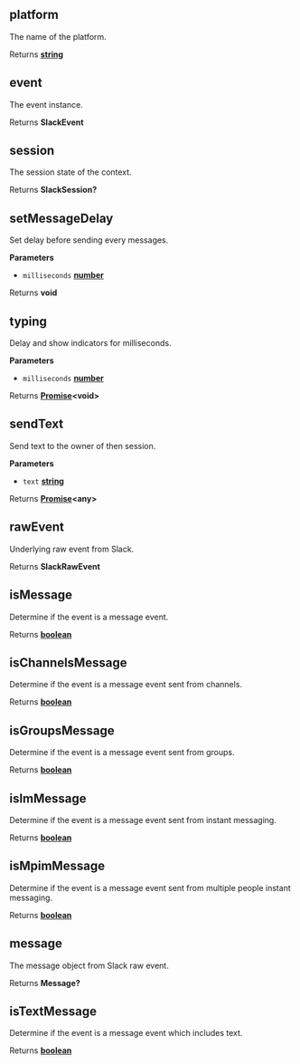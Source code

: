 <!-- Generated by documentation.js. Update this documentation by updating the source code. -->

## platform

The name of the platform.

Returns **[string](https://developer.mozilla.org/en-US/docs/Web/JavaScript/Reference/Global_Objects/String)** 

## event

The event instance.

Returns **SlackEvent** 

## session

The session state of the context.

Returns **SlackSession?** 

## setMessageDelay

Set delay before sending every messages.

**Parameters**

-   `milliseconds` **[number](https://developer.mozilla.org/en-US/docs/Web/JavaScript/Reference/Global_Objects/Number)** 

Returns **void** 

## typing

Delay and show indicators for milliseconds.

**Parameters**

-   `milliseconds` **[number](https://developer.mozilla.org/en-US/docs/Web/JavaScript/Reference/Global_Objects/Number)** 

Returns **[Promise](https://developer.mozilla.org/en-US/docs/Web/JavaScript/Reference/Global_Objects/Promise)&lt;void>** 

## sendText

Send text to the owner of then session.

**Parameters**

-   `text` **[string](https://developer.mozilla.org/en-US/docs/Web/JavaScript/Reference/Global_Objects/String)** 

Returns **[Promise](https://developer.mozilla.org/en-US/docs/Web/JavaScript/Reference/Global_Objects/Promise)&lt;any>** 

## rawEvent

Underlying raw event from Slack.

Returns **SlackRawEvent** 

## isMessage

Determine if the event is a message event.

Returns **[boolean](https://developer.mozilla.org/en-US/docs/Web/JavaScript/Reference/Global_Objects/Boolean)** 

## isChannelsMessage

Determine if the event is a message event sent from channels.

Returns **[boolean](https://developer.mozilla.org/en-US/docs/Web/JavaScript/Reference/Global_Objects/Boolean)** 

## isGroupsMessage

Determine if the event is a message event sent from groups.

Returns **[boolean](https://developer.mozilla.org/en-US/docs/Web/JavaScript/Reference/Global_Objects/Boolean)** 

## isImMessage

Determine if the event is a message event sent from instant messaging.

Returns **[boolean](https://developer.mozilla.org/en-US/docs/Web/JavaScript/Reference/Global_Objects/Boolean)** 

## isMpimMessage

Determine if the event is a message event sent from multiple people instant messaging.

Returns **[boolean](https://developer.mozilla.org/en-US/docs/Web/JavaScript/Reference/Global_Objects/Boolean)** 

## message

The message object from Slack raw event.

Returns **Message?** 

## isTextMessage

Determine if the event is a message event which includes text.

Returns **[boolean](https://developer.mozilla.org/en-US/docs/Web/JavaScript/Reference/Global_Objects/Boolean)** 
